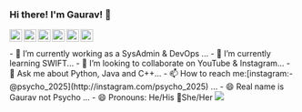 ### Hi there! I'm Gaurav! 👋
<a href="https://www.linkedin.com/in/viral-v/">
    <img align="left" alt="viral's LinkdeIN" width="22px" src="https://cdn.jsdelivr.net/npm/simple-icons@v3/icons/linkedin.svg" />
  </a>
  <a href="https://twitter.com/mrcodingboy">
    <img align="left" alt="Viral vaghela| Twitter" width="22px" src="https://cdn.jsdelivr.net/npm/simple-icons@v3/icons/twitter.svg" />
  </a>
  <a href="https://www.instagram.com/coding_boy_/">
    <img align="left" alt="viral's Instagram" width="22px" src="https://cdn.jsdelivr.net/npm/simple-icons@v3/icons/instagram.svg" />
  </a>
   <a href="https://codingboy.in">
    <img align="left" alt="viral's blog" width="22px" src="https://cdn.jsdelivr.net/npm/simple-icons@v3/icons/rss.svg" />
  </a>
   <a href="mailto:viralvaghela7109@gmail.com">
    <img align="left" alt="viral's mail address" width="22px" src="https://cdn.jsdelivr.net/npm/simple-icons@v3/icons/gmail.svg" />
  </a>
   <a href="https://stackoverflow.com/users/13090648/coding-boy">
    <img align="left" alt="viral's stackoverflow" width="22px" src="https://cdn.jsdelivr.net/npm/simple-icons@v3/icons/stackoverflow.svg" />
  </a>
<br><br>
- 🔭 I’m currently working as a SysAdmin & DevOps ...
- 🌱 I’m currently learning SWIFT...
- 👯 I’m looking to collaborate on YouTube & Instagram...
- 💬 Ask me about Python, Java and C++...
- 📫 How to reach me:[instagram:- @psycho_2025](http://instagram.com/psycho_2025) ...
- 😄 Real name is Gaurav not Psycho ...
- 😄 Pronouns: He/His 🚫She/Her

<img src="https://github-readme-stats.vercel.app/api?username=psycho-2025&&show_icons=true&title_color=ffffff&icon_color=bb2acf&text_color=daf7dc&bg_color=151515">


